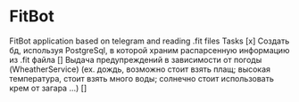 # FitBot
FitBot application based on telegram and reading .fit files
Tasks
[x] Создать бд, используя PostgreSql, в которой храним распарсенную информацию из .fit файла
[] Выдача предупреждений в зависимости от погоды (WheatherService) (ex. дождь, возможно стоит взять плащ; высокая температура, стоит взять много воды; солнечно стоит использовать крем от загара ...)
[] 
